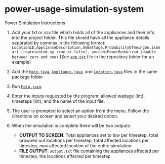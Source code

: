 # power-usage-simulation-system

Power Simulation Instructions

1. Add your txt or csv file which holds all of the appliances and their info, into the project folder. This file should have all the appliance details separated by commas in the following format:
   `LocationID,ApplianceDescription,OnWattage,ProbabilityOfBeingOn,isSmart (represented by true or false), percentPowerReduction (double between zero and one)`
   (See [`app.txt`](app.txt) file in the repository folder for an example)

2. Add the [`Main.java`](powerGridSimulation/Main.java), [`Appliance.java`](powerGridSimulation/Appliance.java), and [`Location.java`](powerGridSimulation/Location.java) files to the same package folder.

3. Run [`Main.java`](powerGridSimulation/Main.java).

4. Enter the inputs requested by the program: allowed wattage (int), timesteps (int), and the name of the input file.

5. The user is prompted to select an option from the menu. Follow the directions on screen and select your desired option.

6. When the simulation is complete there will be two outputs:
   - **OUTPUT TO SCREEN**: Total appliances set to low per timestep, total browned out locations per timestep, total affected locations per timestep, max affected location of the entire simulation
   - **FILE OUTPUT**: `output.txt` file containing the appliances affected per timestep, the locations affected per timestep
